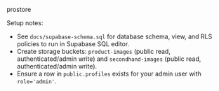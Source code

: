 prostore

Setup notes:
- See `docs/supabase-schema.sql` for database schema, view, and RLS policies to run in Supabase SQL editor.
- Create storage buckets: `product-images` (public read, authenticated/admin write) and `secondhand-images` (public read, authenticated/admin write).
- Ensure a row in `public.profiles` exists for your admin user with `role='admin'`.

